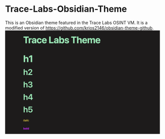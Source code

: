 # Trace-Labs-Obsidian-Theme
This is an Obsidian theme featured in the Trace Labs OSINT VM. 
It is a modified version of https://github.com/krios2146/obsidian-theme-github. 
![screenshot](screenshot.png)

